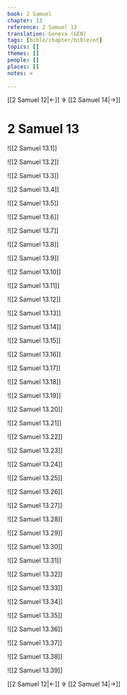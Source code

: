 ```yaml
---
book: 2 Samuel
chapter: 13
reference: 2 Samuel 13
translation: Geneva (GEN)
tags: [bible/chapter/bible/ot]
topics: []
themes: []
people: []
places: []
notes: >
  
---
```


[[2 Samuel 12|<-]] ✞ [[2 Samuel 14|->]]

# 2 Samuel 13

![[2 Samuel 13.1]]

![[2 Samuel 13.2]]

![[2 Samuel 13.3]]

![[2 Samuel 13.4]]

![[2 Samuel 13.5]]

![[2 Samuel 13.6]]

![[2 Samuel 13.7]]

![[2 Samuel 13.8]]

![[2 Samuel 13.9]]

![[2 Samuel 13.10]]

![[2 Samuel 13.11]]

![[2 Samuel 13.12]]

![[2 Samuel 13.13]]

![[2 Samuel 13.14]]

![[2 Samuel 13.15]]

![[2 Samuel 13.16]]

![[2 Samuel 13.17]]

![[2 Samuel 13.18]]

![[2 Samuel 13.19]]

![[2 Samuel 13.20]]

![[2 Samuel 13.21]]

![[2 Samuel 13.22]]

![[2 Samuel 13.23]]

![[2 Samuel 13.24]]

![[2 Samuel 13.25]]

![[2 Samuel 13.26]]

![[2 Samuel 13.27]]

![[2 Samuel 13.28]]

![[2 Samuel 13.29]]

![[2 Samuel 13.30]]

![[2 Samuel 13.31]]

![[2 Samuel 13.32]]

![[2 Samuel 13.33]]

![[2 Samuel 13.34]]

![[2 Samuel 13.35]]

![[2 Samuel 13.36]]

![[2 Samuel 13.37]]

![[2 Samuel 13.38]]

![[2 Samuel 13.39]]

[[2 Samuel 12|<-]] ✞ [[2 Samuel 14|->]]
